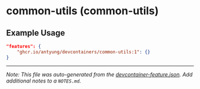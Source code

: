 
# common-utils (common-utils)



## Example Usage

```json
"features": {
    "ghcr.io/antyung/devcontainers/common-utils:1": {}
}
```





---

_Note: This file was auto-generated from the [devcontainer-feature.json](https://github.com/antyung/devcontainers/blob/main/src/features/common-utils/devcontainer-feature.json).  Add additional notes to a `NOTES.md`._
